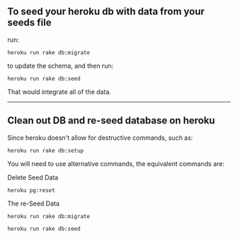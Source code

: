 ## To seed your heroku db with data from your seeds file

run:

```heroku run rake db:migrate```

to update the schema, and then run:

```heroku run rake db:seed```

That would integrate all of the data.

----------


## Clean out DB and re-seed database on heroku

Since heroku doesn't allow for destructive commands, such as:

```heroku run rake db:setup```

You will need to use alternative commands, the equivalent commands are:

Delete Seed Data

```heroku pg:reset```

The re-Seed Data

```heroku run rake db:migrate```

```heroku run rake db:seed```
